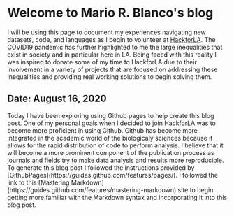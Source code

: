 <h1>Welcome to Mario R. Blanco's blog</h1>

I will be using this page to document my experiences navigating new datasets, code, and languages as I begin to volunteer at [HackforLA](https://www.hackforla.org/). The COVID19 pandemic has further highlighted to me the large inequalities that exist in society and in particular here in LA. Being faced with this reality I was inspired to donate some of my time to HackforLA due to their involvement in a variety of projects that are focused on addressing these inequalities and providing real working solutions to begin solving them.

<h2>Date: August 16, 2020 </h2>
Today I have been exploring using Github pages to help create this blog post. One of my personal goals when I decided to join HackforLA was to become more proficient in using Github. Github has become more integrated in the academic world of the biologicaly sciences because it allows for the rapid distribution of code to perform analysis. I believe that it will become a more prominent component of the publication process as journals and fields try to make data analysis and results more reproducible. To generate this blog post I followed the instructions provided by [GithubPages](https://guides.github.com/features/pages/). I followed the link to this [Mastering Markdown](https://guides.github.com/features/mastering-markdown) site to begin getting more familiar with the Markdown syntax and incorporating it into this blog post.